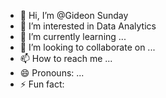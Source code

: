 - 👋 Hi, I’m @Gideon Sunday
- 👀 I’m interested in Data Analytics
- 🌱 I’m currently learning  ...
- 💞️ I’m looking to collaborate on ...
- 📫 How to reach me ...
- 😄 Pronouns: ...
- ⚡ Fun fact:

